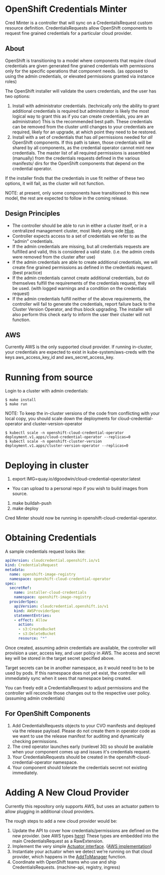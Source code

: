 # OpenShift Credentials Minter

Cred Minter is a controller that will sync on a CredentailsRequest custom
resource definition. CredentialsRequests allow OpenShift components to
request fine grained credentials for a particular cloud provider.

## About

OpenShift is transitioning to a model where components that require cloud credentials are given generated fine grained credentials with permissions only for the specific operations that component needs. (as opposed to using the admin credentials, or elevated permissions granted via instance roles)

The OpenShift installer will validate the users credentials, and the user has two options:

 1. Install with administrator credentials. (technically only the ability to grant additional credentials is required but administrator is likely the most logical way to grant this as if you can create credentials, you are an administrator) This is the recommended best path. These credentials can be removed from the cluster until changes to your credentials are required, likely for an upgrade, at which point they need to be restored.
 1. Install with a set of credentials that has *all* permissions needed for *all* OpenShift components. If this path is taken, those credentials will be shared by all components, as the credential operator cannot mint new credentials. The master list of all required permissions is assembled (manually) from the credentials requests defined in the various manifests/ dirs for the OpenShift components that depend on the credential operator.

If the installer finds that the credentials in use fit neither of these two options, it will fail, as the cluster will not function.

NOTE: at present, only some components have transitioned to this new model, the rest are expected to follow in the coming release.

## Design Principles

  * The controller should be able to run in either a cluster itself, or in a centralized management cluster, most likely along side [Hive](https://github.com/openshift/hive).
  * Controller expects access to a set of credentials we refer to as the "admin" credentials.
  * If the admin credentials are missing, but all credentials requests are fulfilled and valid, this is considered a valid state. (i.e. the admin creds were removed from the cluster after use)
  * If the admin credentials are able to create additional credentials, we will create fine grained permissions as defined in the credentials request. (best practice)
  * If the admin credentials cannot create additional credentials, but do themselves fulfill the requirements of the credentials request, they will be used. (with logged warnings and a condition on the credentials request)
  * If the admin credentials fulfill neither of the above requirements, the controller will fail to generate the credentials, report failure back to the Cluster Version Operator, and thus block upgrading. The installer will also perform this check early to inform the user their cluster will not function.

## AWS

Currently AWS is the only supported cloud provider. If running in-cluster, your credentials are expected to exist in kube-system/aws-creds with the keys aws_access_key_id and aws_secret_access_key.

# Running from source

Login to a cluster with admin credentials:

```
$ make install
$ make run
```

NOTE: To keep the in-cluster versions of the code from conflicting with your local copy, you should scale down the deployments for cloud-credential-operator and cluster-version-operator

```
$ kubectl scale -n openshift-cloud-credential-operator deployment.v1.apps/cloud-credential-operator --replicas=0
$ kubectl scale -n openshift-cluster-version deployment.v1.apps/cluster-version-operator --replicas=0
```

# Deploying in cluster

 1. export IMG=quay.io/dgoodwin/cloud-credential-operator:latest
   * You can upload to a personal repo if you wish to build images from source.
 1. make buildah-push
 1. make deploy

Cred Minter should now be running in openshift-cloud-credential-operator.

# Obtaining Credentials

A sample credentials request looks like:

```yaml
apiVersion: cloudcredential.openshift.io/v1
kind: CredentialsRequest
metadata:
  name: openshift-image-registry
  namespace: openshift-cloud-credential-operator
spec:
  secretRef:
    name: installer-cloud-credentials
    namespace: openshift-image-registry
  providerSpec:
    apiVersion: cloudcredential.openshift.io/v1
    kind: AWSProviderSpec
    statementEntries:
    - effect: Allow
      action:
      - s3:CreateBucket
      - s3:DeleteBucket
      resource: "*"
```

Once created, assuming admin credentials are available, the controller will provision a user, access key, and user policy in AWS. The access and secret key will be stored in the target secret specified above.

Target secrets can be in another namespace, as it would need to be to be used by pods. If this namespace does not yet exist, the controller will immediately sync when it sees that namespace being created.

You can freely edit a CredentialsRequest to adjust permissions and the controller will reconcile those changes out to the respective user policy. (assuming admin credentials)

## For OpenShift Components

 1. Add CredentialsRequests objects to your CVO manifests and deployed via the release payload. Please do not create them in operator code as we want to use the release manifest for auditing and dynamically checking permissions.
 1. The cred operator launches early (runlevel 30) so should be available when your component comes up and issues it's credentials request.
 1. Your CredentialsRequests should be created in the openshift-cloud-credential-operator namespace.
 1. Your component should tolerate the credentials secret not existing immediately.

# Adding A New Cloud Provider

Currently this repository only supports AWS, but uses an actuator pattern to allow plugging in additional cloud providers.

The rough steps to add a new cloud provider would be:

 1. Update the API to cover how credentials/permissions are defined on the new provider. (see AWS types [here](https://github.com/openshift/cloud-credential-operator/blob/master/pkg/apis/cloudcredential/v1/aws_types.go)) These types are embedded into the main CredentialsRequest as a RawExtension.
 1. Implement the very simple [Actuator interface](https://github.com/openshift/cloud-credential-operator/blob/master/pkg/controller/credentialsrequest/actuator/actuator.go). ([AWS implementation](https://github.com/openshift/cloud-credential-operator/tree/master/pkg/aws/actuator))
 1. Instantiate your actuator when we detect we're running on that cloud provider, which happens in the [AddToManager](https://github.com/openshift/cloud-credential-operator/blob/master/pkg/controller/controller.go#L49) function.
 1. Coordinate with OpenShift teams who use and ship CredentialsRequests. (machine-api, registry, ingress)
